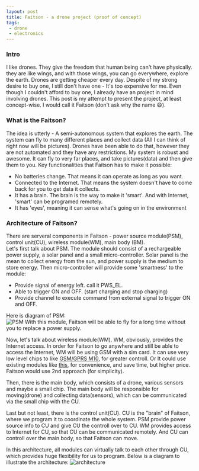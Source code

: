 ```yaml
---
layout: post
title: Faitson - a drone project (proof of concept)
tags:
 - drone
 - electronics
---
```


### Intro
I like drones. They give the freedom that human being can't have physically. they are like wings, and with those wings, you can go everywhere, explore the earth. Drones are getting cheaper every day. Despite of my strong desire to buy one, I still don't have one - It's too expensive for me. Even though I couldn't afford to buy one, I already have an project in mind involving drones. This post is my attempt to present the project, at least concept-wise. I would call it Faitson (don't ask why the name :smile:).
<!--break-->
### What is the Faitson?
The idea is utterly - A semi-autonomous system that explores the earth. The system can fly to many different places and collect data (All I can think of right now will be pictures). Drones have been able to do that, however they are not automated and they have any restrictions. My system is robust and awesome. It can fly to very far places, and take pictures(data) and then give them to you. Key functionalities that Faitson has to make it possible:

- No batteries change. That means it can operate as long as you want.
- Connected to the Internet. That means the system doesn't have to come back for you to get data it collects.
- It has a brain. The brain is the way to make it 'smart'. And with Internet, 'smart' can be programed remotely.
- It has 'eyes', meaning it can sense what's going on in the environment



### Architecture of Faitson?
There are serveral components in Faitson - power source module(PSM), control unit(CU), wireless module(WM), main body (BM).</br>
Let's first talk about PSM. The module should consist of a rechargeable power supply, a solar panel and a small micro-controller. Solar panel is the mean to collect energy from the sun, and power supply is the medium to store energy. Then micro-controller will provide some 'smartness' to the module: 

- Provide signal of energy left. call it PWS_EL.
- Able to trigger ON and OFF. (start charging and stop charging)
- Provide channel to execute command from external signal to trigger ON and OFF.

Here is diagram of PSM:</br>
<img src="{{site.baseurl}}images/2014-08-04/psm.png" alt="PSM">
With this module, Faitson will be able to  fly for a long time without you to replace a power supply.</br>

Now, let's talk about wireless module(WM). WM, obviously, provides the Internet access. In order for Faitson to go anywhere and still be able to access the Internet, WM will be using GSM with a sim card. It can use very low level chips to like [GSM/GPRS M10](http://www.quectel.com/product/prodetail.aspx?id=14), for greater controll. Or It could use existing modules like [this](https://www.sparkfun.com/products/9533), for convenience, and save time, but higher price. Faitson would use 2nd approach (for simplicity).</br>

Then, there is the main body, which consists of a drone, various sensors and maybe a small chip. The main body will be responsible for moving(drone) and collecting data(sensors), which can be communicated via the small chip with the CU.</br>

Last but not least, there is the control unit(CU). CU is the "brain" of Faitson, where we program it to coordinate the whole system. PSM provide power source info to CU and give CU the controll over to CU. WM provides access to Internet for CU, so that CU can be communicated remotely. And CU can controll over the main body, so that Faitson can move.</br>

In this architecture, all modules can virtually talk to each other through CU, which provides huge flexibility for us to program. Below is a diagram to illustrate the architecture:
<img src="{{site.baseurl}}images/2014-08-04/architecture.png" alt="architecture">









